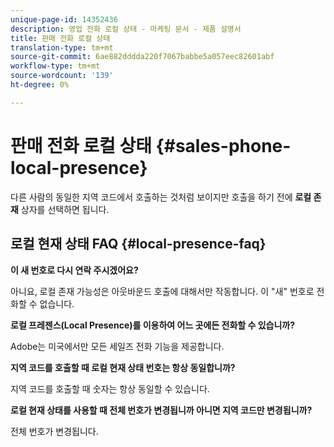 ```yaml
---
unique-page-id: 14352436
description: 영업 전화 로컬 상태 - 마케팅 문서 - 제품 설명서
title: 판매 전화 로컬 상태
translation-type: tm+mt
source-git-commit: 6ae882dddda220f7067babbe5a057eec82601abf
workflow-type: tm+mt
source-wordcount: '139'
ht-degree: 0%

---
```



# 판매 전화 로컬 상태 {#sales-phone-local-presence}

다른 사람의 동일한 지역 코드에서 호출하는 것처럼 보이지만 호출을 하기 전에 **로컬 존재** 상자를 선택하면 됩니다.

## 로컬 현재 상태 FAQ {#local-presence-faq}

**이 새 번호로 다시 연락 주시겠어요?**

아니요, 로컬 존재 가능성은 아웃바운드 호출에 대해서만 작동합니다. 이 &quot;새&quot; 번호로 전화할 수 없습니다.

**로컬 프레젠스(Local Presence)를 이용하여 어느 곳에든 전화할 수 있습니까?**

Adobe는 미국에서만 모든 세일즈 전화 기능을 제공합니다.

**지역 코드를 호출할 때 로컬 현재 상태 번호는 항상 동일합니까?**

지역 코드를 호출할 때 숫자는 항상 동일할 수 있습니다.

**로컬 현재 상태를 사용할 때 전체 번호가 변경됩니까 아니면 지역 코드만 변경됩니까?**

전체 번호가 변경됩니다.
